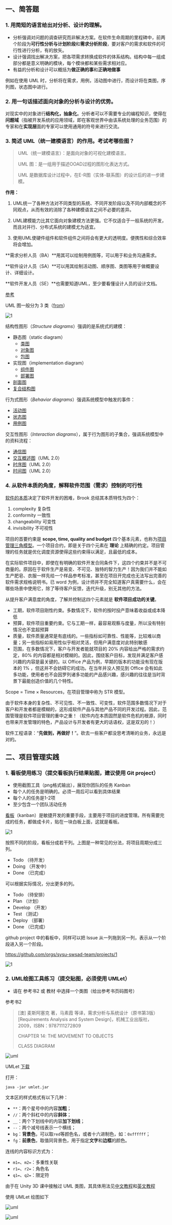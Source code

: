 ## 一、简答题

### 1. 用简短的语言给出对分析、设计的理解。

- 分析强调对问题的调查研究而非解决方案。在软件生命周期的里程碑中，前两个阶段为**可行性分析与计划阶段**和**需求分析阶段**，要对客户的需求和软件的可行性进行分析，有的放矢。
- 设计强调找出解决方案，把各项需求转换成软件的体系结构。结构中每一组成部分都是意义明确的模块，每个模块都和某些需求相对应。
- 有益的分析和设计可以概括为**做正确的事**和**正确地做事**

例如在使用 UML 时，分析将在需求，用例，活动图中进行，而设计将在类图，序列图，状态图中进行。



### 2. 用一句话描述面向对象的分析与设计的优势。

对现实中的对象进行**结构化，抽象化**。分析者可以不需要专业的编程知识，使得在**问题域**（指被开发系统的应用领域，即在客观世界中由该系统处理的业务范围）的专家和在**实现层**面的专家可以使用通用的符号来进行交流。



### 3. 简述 UML（统一建模语言）的作用。考试考哪些图？

> UML（统一建模语言）：是面向对象的可视化建模语言。
>
> UML 图：是一组用于描述OOAD过程的图形化表达方式。
>
> UML 是数据库设计过程中，在E-R图（实体-联系图）的设计后的进一步建模。

**作用：**

1. UML统一了各种方法对不同类型的系统、不同开发阶段以及不同内部概念的不同观点，从而有效的消除了各种建模语言之间不必要的差异。

2. UML建模能力比其它面向对象建模方法更强。它不仅适合于一般系统的开发，而且对并行、分布式系统的建模尤为适宜。

3. 使用UML使硬件组件和软件组件之间将会有更大的透明度。便携性和综合效率将会增加。

**需求分析人员（BA）**用其可以绘制用例图等，可以用于和业务沟通需求。

**软件设计人员（SA）**可以用其绘制活动图、顺序图、类图等用于做概要设计、详细设计。

**软件开发人员（SE）**也需要知道UML，至少要看懂设计人员的设计文档。

[参考](https://www.jianshu.com/p/a8a4dbda1194)



UML 图一般分为 3 类（[from](https://zh.wikipedia.org/wiki/%E7%BB%9F%E4%B8%80%E5%BB%BA%E6%A8%A1%E8%AF%AD%E8%A8%80#%E5%9B%BE%E5%BD%A2)）

![1](Assets/HW2/4.png)

结构性图形（*Structure diagrams*）强调的是系统式的建模：

- 静态图（static diagram）
  - [类图](https://zh.wikipedia.org/wiki/%E7%B1%BB%E5%9B%BE)
  - [对象图](https://zh.wikipedia.org/w/index.php?title=%E5%AF%B9%E8%B1%A1%E5%9B%BE&action=edit&redlink=1)
  - [包图](https://zh.wikipedia.org/w/index.php?title=%E5%8C%85%E5%9B%BE&action=edit&redlink=1)
- 实现图（implementation diagram）
  - [组件图](https://zh.wikipedia.org/wiki/%E7%BB%84%E4%BB%B6%E5%9B%BE)
  - [部署图](https://zh.wikipedia.org/w/index.php?title=%E9%83%A8%E7%BD%B2%E5%9B%BE&action=edit&redlink=1)
- [剖面图](https://zh.wikipedia.org/w/index.php?title=%E5%89%96%E9%9D%A2%E5%9B%BE&action=edit&redlink=1)
- [复合结构图](https://zh.wikipedia.org/wiki/%E5%A4%8D%E5%90%88%E7%BB%93%E6%9E%84%E5%9B%BE)



行为式图形（*Behavior diagrams*）强调系统模型中触发的事件：

- [活动图](https://zh.wikipedia.org/wiki/%E6%B4%BB%E5%8A%A8%E5%9B%BE)
- [状态图](https://zh.wikipedia.org/wiki/%E7%8A%B6%E6%80%81%E5%9B%BE)
- [用例图](https://zh.wikipedia.org/wiki/%E7%94%A8%E4%BE%8B%E5%9B%BE)



交互性图形（*Interaction diagrams*），属于行为图形的子集合，强调系统模型中的资料流程：

- [通信图](https://zh.wikipedia.org/w/index.php?title=%E9%80%9A%E4%BF%A1%E5%9B%BE&action=edit&redlink=1)
- [交互概述图](https://zh.wikipedia.org/wiki/%E4%BA%A4%E4%BA%92%E6%A6%82%E8%BF%B0%E5%9C%96)（UML 2.0）
- [时序图](https://zh.wikipedia.org/wiki/%E6%97%B6%E5%BA%8F%E5%9B%BE)（UML 2.0）
- [时间图](https://zh.wikipedia.org/w/index.php?title=%E6%97%B6%E9%97%B4%E5%9B%BE&action=edit&redlink=1)（UML 2.0）



### 4. 从软件本质的角度，解释软件范围（需求）控制的可行性

[软件的本质](https://www.sebokwiki.org/wiki/The_Nature_of_Software)决定了软件开发的困难，Brook 总结其本质特性为四个：

1. complexity 复杂性
2. conformity 一致性
3. changeability 可变性
4. invisibility 不可视性



项目的首要约束是 **scope, time, quality and budget** 四个基本元素，也称为[项目管理三角模型](https://en.wikipedia.org/wiki/Project_management_triangle)。一个项目合约，即是关于四个元素在 **理论** 上精确的约定。项目管理的任务就是优化调度资源使得这些约束得以满足，且最低的成本。

在实际软件项目中，即使在有明确的软件开发合同条件下，这四个约束并不是不可商量的。原因在于软件生产是易变、不可见、独特的智力生产！因为我们并不能如生产肥皂、衣服一样先给一个样品参考标准，甚至在项目开完成也无法写出完善的软件需求规格说明书。已 word 为例，设计师并不完全知道客户真需要什么，会在哪些场景中使用它，除了等待客户反馈，迭代升级，别无其他的方法。

从提升客户满意度的角度，了解并控制这四个元素就是 **软件项目成功的关键**。

- 工期，软件项目刚性约束。多数情况下，软件的按时投产意味着收益或成本降低
- 预算，软件项目重要约束。它与工期一样，最容易观察与度量，所以没有特别情况也不宜超预算
- 质量，软件质量通常是有底线的。一些指标如可靠性、性能等，比较难以商量；另一些指标如易用性似乎相对灵活，但用户满意度对此特别敏感
- 范围，在多数情况下，客户与开发者能就项目的 20% 内容给出严格的需求约定，80% 的内容都是相对模糊的。因此，围绕客户目标，发现并满足客户感兴趣的内容是最关键的。以 Office 产品为例，早期的版本的功能没有现在版本的 1% ，但这并不会妨碍它的成功。在当年并没人预见到 Office 会有如此多功能，使用者也不会因罗列诸多功能的产品感兴趣，感兴趣的往往是当时背景下最能创造价值的几个特性。

Scope = Time × Resources，在项目管理中称为 STR 模型。

由于软件本身的复杂性、不可见性、不一致性、可变性，软件范围多数情况下对于客户和开发者都是模糊的，这形成软件产品与其他产品不同的开发过程。因此，范围管理是软件项目管理的重中之重！（软件内在本质固然是软件危机的根源，同时也带来开发管理的特色，产品设计与开发者有更大的话语权，这是双刃的！）

软件工程语录：“**先做到，再做好！**”。砍去一些客户都没思考清晰的业务，永远是对的。





## 二、项目管理实践

### 1. 看板使用练习（提交看板执行结果贴图，建议使用 Git project）

- 使用截图工具（png格式输出），展现你团队的任务 Kanban
- 每个人的任务是明确的。必须一周后可以看到具体结果
- 每个人的任务是1-2项
- 至少包含一个团队活动任务



[看板](https://en.wikipedia.org/wiki/Kanban_%28development%29)（kanban）是敏捷开发的重要手段，主要用于项目的进度管理。所有需要完成的任务，都做成卡片，贴在一块白板上面，这就是看板。

![1](Assets/HW2/3.jpg)

按照不同的阶段，看板分成若干列。上图是一种常见的分法，将项目周期分成三列。

- Todo （待开发）
- Doing （开发中）
- Done （已完成）

可以根据实际情况，分出更多的列。

- Todo （待安排）
- Plan （计划）
- Develop （开发）
- Test （测试）
- Deploy （部署）
- Done （已完成）



github project 中的看板中，同样可以把 Issue 从一列拖到另一列，表示从一个阶段进入另一个阶段。

https://github.com/orgs/sysu-swsad-team/projects/1

![1](Assets/HW2/1.jpg)



### 2. UML绘图工具练习（提交贴图，必须使用 UMLet）

- 请在 参考书2 或 教材 中选择一个类图（给出参考书页码图号）



参考书2

> [澳] 麦斯阿塞克 著，马素霞 等译，需求分析与系统设计（原书第3版） [Requirements Analysis and System Design]，机械工业出版社，2009，ISBN：9787111272809
>
>  CHAPTER 14: THE MOVEMENT TO OBJECTS
>
> CLASS DIAGRAM

![uml](Assets/HW2/2.jpg)



UMLet [下载](https://www.umlet.com/changes.htm)

打开：

```
java -jar umlet.jar
```

文本区的样式格式有以下几种：

- `**`：两个星号中的内容**加粗**；
- `//`：两个斜杠中的内容**斜体**；
- `__`：两个下划线中的内容**加下划线**；
- `--`：两个减号线表示一个横线；
- `bg`：**背景色**，可以取`red`等颜色名，或者十六进制色，如：`0xffffff`；
- `fg`：**前景色**，取值同背景色，用于指定**文字**和**边框**的颜色。



连线的内容标识方式为：

- `m1=`、`m2=`：多重性关联
- `r1=`、`r2=`：角色名
- `q1=`、`q2=`：限定符



由于在 Unity 3D 课中接触过 UML 类图，其具体用法见[中文教程](https://design-patterns.readthedocs.io/zh_CN/latest/read_uml.html#id2)和[英文教程](https://www.visual-paradigm.com/guide/uml-unified-modeling-language/uml-class-diagram-tutorial/)

使用 UMLet 绘图如下

 ![uml](Assets/HW2/uml.jpg)

![uml](Assets/HW2/5.jpg)






